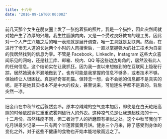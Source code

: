 ```yaml
---
title: 十六号
date: "2016-09-16T00:00:00Z"
---
```


前几天那个女生在朋友圈上发了一张抱着猫的照片。我是一个猫控，因此突然间就对她产生了浓厚的兴趣。我生性腼腆内向，又是一个受过良好教育的理工男，因此对一个人产生兴趣之后的唯一表现就是展开调查，唯一工具就是互联网。然而，在进行了惨无人道的长达两个小时的人肉搜索后，一直以掌握强大的社工技术为自豪的我居然找到的信息为零。不管是 Facebook，LinkedIn，Instagram 这些大众喜闻乐见的网站，还是社工库、邮箱、校内、QQ 等这些边边角角的，居然没有此人的任何信息。这个结论实在让我抓狂。因为我一直以来想做到的在互联网上隐秘行踪，居然她滴水不漏地做到了。也有可能是我掌握的信息不够多，或者技术不够。但始终让人很困扰。真是好奇害死猫。但转念一想，会不会她的信息都不是真实的呢。是不是她其实根本不是中大的校友，甚至说来，可能连名字都不是真的。背后突然一凉。

---

旧金山在中秋节过后骤然变冷。原本凉飕飕的空气变本加厉，即使是在白天艳阳高照的时候依然穿过重重浓雾刺破行人的外衣。这种凉气总是让我想起珠海的十一、十二月份。虽然纬度不同，但二者对于人的折磨颇有相似之处。这个中秋节我创下吃月饼最少记录——只有两个半莲蓉蛋黄月饼。健身三个月来，除了感受到身体的变化之外，对于这些不健康的食物也开始本能地敬而远之了。
